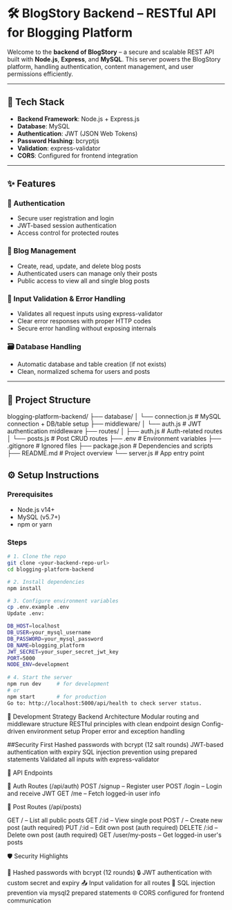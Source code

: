 # 🛠️ BlogStory Backend – RESTful API for Blogging Platform

Welcome to the **backend of BlogStory** – a secure and scalable REST API built with **Node.js**, **Express**, and **MySQL**. This server powers the BlogStory platform, handling authentication, content management, and user permissions efficiently.

---

## 🚀 Tech Stack

- **Backend Framework**: Node.js + Express.js
- **Database**: MySQL
- **Authentication**: JWT (JSON Web Tokens)
- **Password Hashing**: bcryptjs
- **Validation**: express-validator
- **CORS**: Configured for frontend integration

---

## ✨ Features

### 🔐 Authentication
- Secure user registration and login
- JWT-based session authentication
- Access control for protected routes

### 📝 Blog Management
- Create, read, update, and delete blog posts
- Authenticated users can manage only their posts
- Public access to view all and single blog posts

### 🧾 Input Validation & Error Handling
- Validates all request inputs using express-validator
- Clear error responses with proper HTTP codes
- Secure error handling without exposing internals

### 🗃️ Database Handling
- Automatic database and table creation (if not exists)
- Clean, normalized schema for users and posts

---

## 📁 Project Structure
blogging-platform-backend/
├── database/
│ └── connection.js # MySQL connection + DB/table setup
├── middleware/
│ └── auth.js # JWT authentication middleware
├── routes/
│ ├── auth.js # Auth-related routes
│ └── posts.js # Post CRUD routes
├── .env # Environment variables
├── .gitignore # Ignored files
├── package.json # Dependencies and scripts
├── README.md # Project overview
└── server.js # App entry point


## ⚙️ Setup Instructions

### Prerequisites
- Node.js v14+
- MySQL (v5.7+)
- npm or yarn

### Steps

```bash
# 1. Clone the repo
git clone <your-backend-repo-url>
cd blogging-platform-backend

# 2. Install dependencies
npm install

# 3. Configure environment variables
cp .env.example .env
Update .env:

DB_HOST=localhost
DB_USER=your_mysql_username
DB_PASSWORD=your_mysql_password
DB_NAME=blogging_platform
JWT_SECRET=your_super_secret_jwt_key
PORT=5000
NODE_ENV=development
 
# 4. Start the server
npm run dev     # for development
# or
npm start       # for production
Go to: http://localhost:5000/api/health to check server status.

```

🧠 Development Strategy
Backend Architecture
Modular routing and middleware structure
RESTful principles with clean endpoint design
Config-driven environment setup
Proper error and exception handling

##Security First
Hashed passwords with bcrypt (12 salt rounds)
JWT-based authentication with expiry
SQL injection prevention using prepared statements
Validated all inputs with express-validator

🔌 API Endpoints

🔐 Auth Routes (/api/auth)
POST /signup – Register user
POST /login – Login and receive JWT
GET /me – Fetch logged-in user info

📝 Post Routes (/api/posts)

GET / – List all public posts
GET /:id – View single post
POST / – Create new post (auth required)
PUT /:id – Edit own post (auth required)
DELETE /:id – Delete own post (auth required)
GET /user/my-posts – Get logged-in user's posts


🛡️ Security Highlights

🔐 Hashed passwords with bcrypt (12 rounds)
🔒 JWT authentication with custom secret and expiry
📤 Input validation for all routes
🧱 SQL injection prevention via mysql2 prepared statements
🌐 CORS configured for frontend communication


